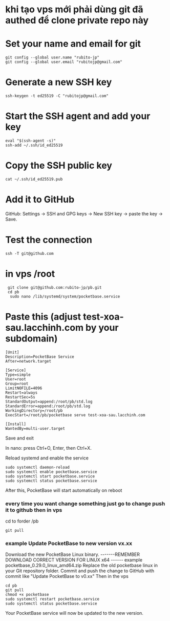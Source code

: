 


# khi tạo vps mới phải dùng git đã authed để clone private repo này  
# Set your name and email for git
```
git config --global user.name "rubito-jp" 
git config --global user.email "rubitojp@gmail.com"
```
# Generate a new SSH key
```
ssh-keygen -t ed25519 -C "rubitojp@gmail.com"
``` 
# Start the SSH agent and add your key
```
eval "$(ssh-agent -s)"
ssh-add ~/.ssh/id_ed25519
```
# Copy the SSH public key
```
cat ~/.ssh/id_ed25519.pub
```
# Add it to GitHub 
GitHub:
Settings → SSH and GPG keys → New SSH key → paste the key → Save. 

# Test the connection
```
ssh -T git@github.com
```

# in vps /root
```
 git clone git@github.com:rubito-jp/pb.git
 cd pb
  sudo nano /lib/systemd/system/pocketbase.service
 ```

 # Paste this (adjust test-xoa-sau.lacchinh.com by your subdomain)

```  
[Unit]
Description=PocketBase Service
After=network.target

[Service]
Type=simple
User=root
Group=root
LimitNOFILE=4096
Restart=always
RestartSec=5s
StandardOutput=append:/root/pb/std.log
StandardError=append:/root/pb/std.log
WorkingDirectory=/root/pb
ExecStart=/root/pb/pocketbase serve test-xoa-sau.lacchinh.com

[Install]
WantedBy=multi-user.target

```
Save and exit

In nano: press Ctrl+O, Enter, then Ctrl+X.

Reload systemd and enable the service

 ```
sudo systemctl daemon-reload
sudo systemctl enable pocketbase.service
sudo systemctl start pocketbase.service
sudo systemctl status pocketbase.service
```
After this, PocketBase will start automatically on reboot 



### every time you want change something just go to change push it to github then in vps
 cd to forder /pb
```
git pull 
```

### example Update PocketBase to new version vx.xx
Download the new PocketBase Linux binary.
 -------REMEMBER DOWNLOAD CORRECT VERSION  FOR LINUX x64  ------
example pocketbase_0.29.0_linux_amd64.zip
Replace the old pocketbase linux in your Git repository folder.
Commit and push the change to GitHub with commit like  "Update PocketBase to v0.xx"
Then in the vps
```
cd pb
git pull
chmod +x pocketbase 
sudo systemctl restart pocketbase.service
sudo systemctl status pocketbase.service
```
Your PocketBase service will now be updated to the new version.
